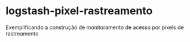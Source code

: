 # logstash-pixel-rastreamento
Exemplificando a construção de monitoramento de acesso por pixels de rastreamento
